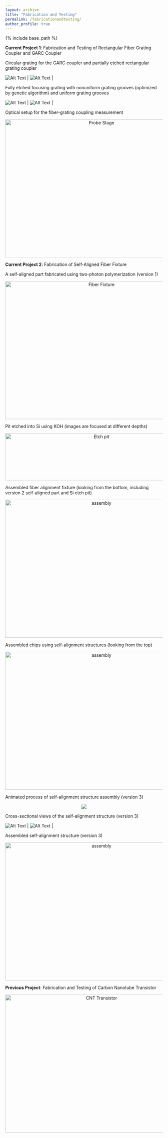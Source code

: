 ```yaml
---
layout: archive
title: "Fabrication and Testing"
permalink: /fabricationandtesting/
author_profile: true
---
```


{% include base_path %}

**Current Project 1**: Fabrication and Testing of Rectangular Fiber Grating Coupler and GARC Coupler

Circular grating for the GARC coupler and partially etched rectangular grating coupler

![Alt Text](https://github.com/congshanwan/congshanwan.github.io/raw/master/images/i2.jpg)  |  ![Alt Text](https://github.com/congshanwan/congshanwan.github.io/raw/master/images/j8.jpg) |

Fully etched focusing grating with nonuniform grating grooves (optimized by genetic algorithm) and uniform grating grooves

![Alt Text](https://github.com/congshanwan/congshanwan.github.io/raw/master/images/focusing4.jpg)  |  ![Alt Text](https://github.com/congshanwan/congshanwan.github.io/raw/master/images/focusing6.jpg) |

Optical setup for the fiber-grating coupling measurement
<center><img src="/images/probe_stage2.jpg" alt="Probe Stage" style="width:600px;height:440px;"></center>


**Current Project 2**: Fabrication of Self-Aligned Fiber Fixture 

A self-aligned part fabricated using two-photon polymerization (version 1)
<center><img src="/images/fiber_fixture_16.jpg" alt="Fiber Fixture" style="width:600px;height:440px;"></center>

Pit etched into Si using KOH (images are focused at different depths)
<center><img src="/images/fig_pit.png" alt="Etch pit" style="width:600px;height:150px;"></center>

Assembled fiber alignment fixture (looking from the bottom, including version 2 self-aligned part and Si etch pit)
<center><img src="/images/assembly.jpg" alt="assembly" style="width:600px;height:440px;"></center>

Assembled chips using self-alignment structures (looking from the top)
<center><img src="/images/setup_combine.jpg" alt="assembly" style="width:600px;height:440px;"></center>

Animated process of self-alignment structure assembly (version 3)
<p align="center">
<img src="https://github.com/congshanwan/congshanwan.github.io/raw/master/files/Assem_all_movie4x3.gif"/>
</p>

Cross-sectional views of the self-alignment structure (version 3)

![Alt Text](https://github.com/congshanwan/congshanwan.github.io/raw/master/images/new_assemb1.png)  |  ![Alt Text](https://github.com/congshanwan/congshanwan.github.io/raw/master/images/new_assemb3.png) |

Assembled self-alignment structure (version 3)
<center><img src="/images/setup_fiber.jpg" alt="assembly" style="width:600px;height:440px;"></center>

**Previous Project**: Fabrication and Testing of Carbon Nanotube Transistor
<center><img src="/images/CNT.png" alt="CNT Transistor" style="width:600px;height:440px;"></center>
